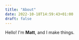 ```yaml
---
title: "About"
date: 2022-10-18T14:59:43+01:00
draft: false
---
```


Hello! I'm **Matt**, and I make things.

